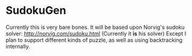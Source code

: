 SudokuGen
=========

Currently this is very bare bones. It will be based upon Norvig's sudoku solver: http://norvig.com/sudoku.html (Currently it **is** his solver) Except I plan to support different kinds of puzzle, as well as using backtracking internally.
